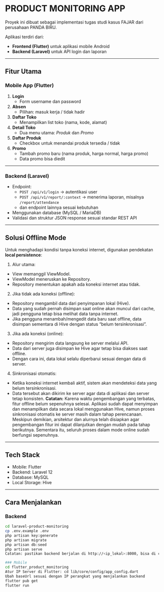 # PRODUCT MONITORING APP

Proyek ini dibuat sebagai implementasi tugas studi kasus FAJAR dari perusahaan PANDA BIRU.  

Aplikasi terdiri dari:
- **Frontend (Flutter)** untuk aplikasi mobile Android
- **Backend (Laravel)** untuk API login dan laporan

---

## Fitur Utama

### Mobile App (Flutter)
1. **Login**
   - Form username dan password
2. **Absen**
   - Pilihan: masuk kerja / tidak hadir
3. **Daftar Toko**
   - Menampilkan list toko (nama, kode, alamat)
4. **Detail Toko**
   - Dua menu utama: *Produk* dan *Promo*
5. **Daftar Produk**
   - Checkbox untuk menandai produk tersedia / tidak
6. **Promo**
   - Tambah promo baru (nama produk, harga normal, harga promo)
   - Data promo bisa diedit

---

### Backend (Laravel)
- Endpoint:
  - `POST /api/v1/login` → autentikasi user
  - `POST /api/v1/report/:context` → menerima laporan, misalnya `/report/attendance`
  - dan endpoint lainnya sesuai kebutuhan
- Menggunakan database (MySQL / MariaDB)
- Validasi dan struktur JSON response sesuai standar REST API

---

## Solusi Offline Mode

Untuk menghadapi kondisi tanpa koneksi internet, digunakan pendekatan **local persistence**:
1. Alur utama:
- View memanggil ViewModel.
- ViewModel meneruskan ke Repository.
- Repository menentukan apakah ada koneksi internet atau tidak.
2. Jika tidak ada koneksi (offline):
- Repository mengambil data dari penyimpanan lokal (Hive).
- Data yang sudah pernah disimpan saat online akan muncul dari cache, jadi pengguna tetap bisa melihat data tanpa internet.
- Jika pengguna menambah/mengedit data baru saat offline, data disimpan sementara di Hive dengan status “belum tersinkronisasi”.
3. Jika ada koneksi (online):
- Repository mengirim data langsung ke server melalui API.
- Data dari server juga disimpan ke Hive agar tetap bisa diakses saat offline.
- Dengan cara ini, data lokal selalu diperbarui sesuai dengan data di server.
4. Sinkronisasi otomatis:
- Ketika koneksi internet kembali aktif, sistem akan mendeteksi data yang belum tersinkronisasi.
- Data tersebut akan dikirim ke server agar data di aplikasi dan server tetap konsisten.
**Catatan:**
Karena waktu pengembangan yang terbatas, fitur offline belum sepenuhnya selesai. Aplikasi sudah dapat menyimpan dan menampilkan data secara lokal menggunakan Hive, namun proses sinkronisasi otomatis ke server masih dalam tahap perencanaan. Meskipun demikian, arsitektur dan alurnya telah disiapkan agar pengembangan fitur ini dapat dilanjutkan dengan mudah pada tahap berikutnya. Sementara itu, seluruh proses dalam mode online sudah berfungsi sepenuhnya.

---

## Tech Stack
- Mobile: Flutter
- Backend: Laravel 12
- Database: MySQL
- Local Storage: Hive 

---
## Cara Menjalankan

### Backend
```bash
cd laravel-product-monitoring
cp .env.example .env
php artisan key:generate
php artisan migrate
php artisan db:seed
php artisan serve
Catatan: pastikan backend berjalan di http://<ip_lokal>:8000, bisa di cek melalui ipconfig

### Mobile
cd flutter_product_monitoring
Atur IP Server di Flutter: cd lib/core/config/app_config.dart
Ubah baseUrl sesuai dengan IP perangkat yang menjalankan backend
flutter pub get
flutter run

